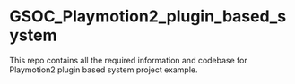 # GSOC_Playmotion2_plugin_based_system
This repo contains all the required information and codebase for Playmotion2 plugin based system project example.
